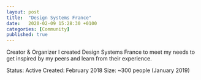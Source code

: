 ```yaml
---
layout: post
title:  "Design Systems France"
date:   2020-02-09 15:28:30 +0100
categories: [Community]
published: true
---
```


Creator & Organizer
I created Design Systems France to meet my needs to get inspired by my peers and learn from their experience.

Status: Active
Created: February 2018
Size: ~300 people (January 2019)